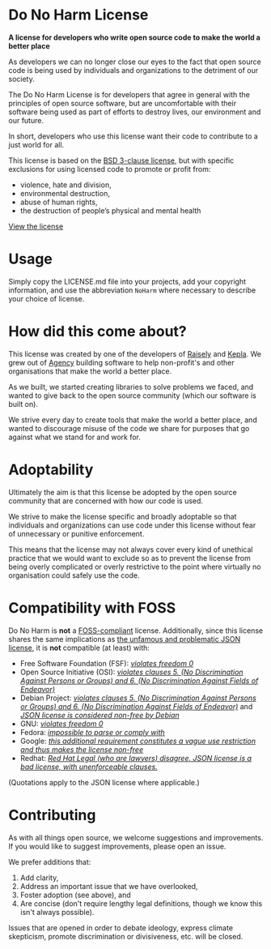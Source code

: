 # Do No Harm License

**A license for developers who write open source code to make the world a better place**

As developers we can no longer close our eyes to the fact that open source code
is being used by individuals and organizations to the detriment of our society.

The Do No Harm License is for developers that agree in general with the principles
of open source software, but are uncomfortable with their software being used
as part of efforts to destroy lives, our environment and our future.

In short, developers who use this license want their code to contribute to a
just world for all.

This license is based on the [BSD 3-clause license](https://spdx.org/licenses/BSD-3-Clause.html),
but with specific exclusions for using licensed code to promote or profit from:

* violence, hate and division,
* environmental destruction,
* abuse of human rights,
* the destruction of people’s physical and mental health

[View the license](LICENSE.md)

# Usage
Simply copy the LICENSE.md file into your projects, add your copyright information, and use the abbreviation `NoHarm` where necessary to describe your choice of license.

# How did this come about?

This license was created by one of the developers of [Raisely](https://raisely.com) and [Kepla](https://kepla.com).
We grew out of [Agency](https://agency.sc) building software to help non-profit's and other organisations that make the world a better place.

As we built, we started creating libraries to solve problems we faced, and wanted to give back
to the open source community (which our software is built on).

We strive every day to create tools that make the world a better place, and wanted to
discourage misuse of the code we share for purposes that go against what we stand
for and work for.

# Adoptability

Ultimately the aim is that this license be adopted by the open source community that are
concerned with how our code is used.

We strive to make the license specific and broadly adoptable so that individuals and
organizations can use code under this license without fear of unnecessary or
punitive enforcement.

This means that the license may not always cover every kind of unethical practice that
we would want to exclude so as to prevent the license from being overly complicated
or overly restrictive to the point where virtually no organisation could safely use
the code.

# Compatibility with FOSS

Do No Harm is **not** a [FOSS-compliant](https://en.wikipedia.org/wiki/Free_and_open-source_software) license.
Additionally, since this license shares the same implications as [the unfamous and problematic JSON license](https://wiki.debian.org/qa.debian.org/jsonevil),
it is **not** compatible (at least) with:

* Free Software Foundation (FSF): [_violates freedom 0_](https://directory.fsf.org/wiki/License:JSON)
* Open Source Initiative (OSI): [_violates clauses 5. (No Discrimination Against Persons or Groups) and 6. (No Discrimination Against Fields of Endeavor)_](https://opensource.org/osd-annotated)
* Debian Project: [_violates clauses 5. (No Discrimination Against Persons or Groups) and 6. (No Discrimination Against Fields of Endeavor)_](https://www.debian.org/social_contract.en.html#guidelines) and [_JSON license is considered non-free by Debian_](https://wiki.debian.org/qa.debian.org/jsonevil)
* GNU: [_violates freedom 0_](https://www.gnu.org/licenses/license-list.en.html#JSON)
* Fedora: [_impossible to parse or comply with_](https://fedoraproject.org/wiki/Licensing:Main#Bad_Licenses)
* Google: [_this additional requirement constitutes a vague use restriction and thus makes the license non-free_](https://wonko.com/post/jsmin-isnt-welcome-on-google-code)
* Redhat: [_Red Hat Legal (who are lawyers) disagree. JSON license is a bad license, with unenforceable clauses._](https://bugzilla.redhat.com/show_bug.cgi?id=455507)

(Quotations apply to the JSON license where applicable.)

# Contributing

As with all things open source, we welcome suggestions and improvements.
If you would like to suggest improvements, please open an issue.

We prefer additions that:

1. Add clarity,
2. Address an important issue that we have overlooked,
3. Foster adoption (see above), and
4. Are concise (don't require lengthy legal definitions, though we know this isn't always possible).

Issues that are opened in order to debate ideology, express
climate skepticism, promote discrimination or divisiveness, etc. will be closed.
